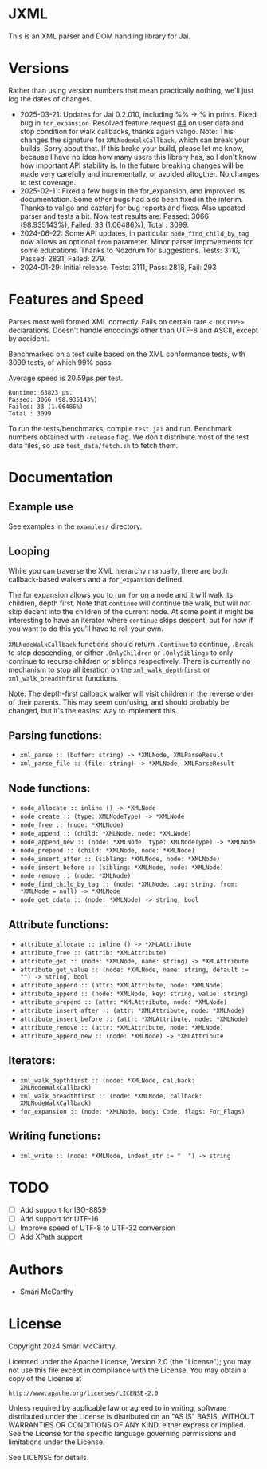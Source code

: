 # JXML

This is an XML parser and DOM handling library for Jai.

# Versions

Rather than using version numbers that mean practically nothing, we'll just log the dates of changes.

 * 2025-03-21: Updates for Jai 0.2.010, including %% -> \% in prints. Fixed bug in `for_expansion`. Resolved feature request [#4](https://github.com/smari/jai-xml/issues/4) on user data and stop condition for walk callbacks, thanks again valigo. Note: This changes the signature for `XMLNodeWalkCallback`, which can break your builds. Sorry about that. If this broke your build, please let me know, because I have no idea how many users this library has, so I don't know how important API stability is. In the future breaking changes will be made very carefully and incrementally, or avoided altogther. No changes to test coverage.
 * 2025-02-11: Fixed a few bugs in the for_expansion, and improved its documentation. Some other bugs had also been fixed in the interim. Thanks to valigo and caztanj for bug reports and fixes. Also updated parser and tests a bit. Now test results are: Passed: 3066 (98.935143%), Failed: 33 (1.06486%), Total : 3099.
 * 2024-06-22: Some API updates, in particular `node_find_child_by_tag` now allows an optional `from` parameter. Minor parser improvements for some educations. Thanks to Nozdrum for suggestions. Tests: 3110, Passed: 2831, Failed: 279.
 * 2024-01-29: Initial release. Tests: 3111, Pass: 2818, Fail: 293

# Features and Speed

Parses most well formed XML correctly. Fails on certain rare `<!DOCTYPE>` declarations. Doesn't handle encodings other than UTF-8 and ASCII, except by accident.

Benchmarked on a test suite based on the XML conformance tests, with 3099 tests, of which 99% pass. 

Average speed is 20.59µs per test.

```
Runtime: 63823 µs.
Passed: 3066 (98.935143%)
Failed: 33 (1.06486%)
Total : 3099
```

To run the tests/benchmarks, compile `test.jai` and run. Benchmark numbers obtained with `-release` flag. We don't distribute most of the test data files, so use `test_data/fetch.sh` to fetch them.

# Documentation

## Example use

See examples in the `examples/` directory.

## Looping

While you can traverse the XML hierarchy manually, there are both callback-based walkers and a `for_expansion` defined. 

The for expansion allows you to run `for` on a node and it will walk its children, depth first. Note that `continue` will continue the walk, but will *not* skip decent into the children of the current node. At some point it might be interesting to have an iterator where `continue` skips descent, but for now if you want to do this you'll have to roll your own.

`XMLNodeWalkCallback` functions should return `.Continue` to continue, `.Break` to stop descending, or either `.OnlyChildren` or `.OnlySiblings` to only continue to recurse children or siblings respectively. There is currently no mechanism to stop all iteration on the `xml_walk_depthfirst` or `xml_walk_breadthfirst` functions.

Note: The depth-first callback walker will visit children in the reverse order of their parents. This may seem confusing, and should probably be changed, but it's the easiest way to implement this.


## Parsing functions:
 * `xml_parse :: (buffer: string) -> *XMLNode, XMLParseResult`
 * `xml_parse_file :: (file: string) -> *XMLNode, XMLParseResult`

## Node functions:
 * `node_allocate :: inline () -> *XMLNode`
 * `node_create :: (type: XMLNodeType) -> *XMLNode`
 * `node_free :: (node: *XMLNode)`
 * `node_append :: (child: *XMLNode, node: *XMLNode)`
 * `node_append_new :: (node: *XMLNode, type: XMLNodeType) -> *XMLNode`
 * `node_prepend :: (child: *XMLNode, node: *XMLNode)`
 * `node_insert_after :: (sibling: *XMLNode, node: *XMLNode)`
 * `node_insert_before :: (sibling: *XMLNode, node: *XMLNode)`
 * `node_remove :: (node: *XMLNode)`
 * `node_find_child_by_tag :: (node: *XMLNode, tag: string, from: *XMLNode = null) -> *XMLNode`
 * `node_get_cdata :: (node: *XMLNode) -> string, bool`

## Attribute functions:
 * `attribute_allocate :: inline () -> *XMLAttribute`
 * `attribute_free :: (attrib: *XMLAttribute)`
 * `attribute_get :: (node: *XMLNode, name: string) -> *XMLAttribute`
 * `attribute_get_value :: (node: *XMLNode, name: string, default := "") -> string, bool`
 * `attribute_append :: (attr: *XMLAttribute, node: *XMLNode)`
 * `attribute_append :: (node: *XMLNode, key: string, value: string)`
 * `attribute_prepend :: (attr: *XMLAttribute, node: *XMLNode)`
 * `attribute_insert_after :: (attr: *XMLAttribute, node: *XMLNode)`
 * `attribute_insert_before :: (attr: *XMLAttribute, node: *XMLNode)`
 * `attribute_remove :: (attr: *XMLAttribute, node: *XMLNode)`
 * `attribute_append_new :: (node: *XMLNode) -> *XMLAttribute`

## Iterators:
 * `xml_walk_depthfirst :: (node: *XMLNode, callback: XMLNodeWalkCallback)`
 * `xml_walk_breadthfirst :: (node: *XMLNode, callback: XMLNodeWalkCallback)`
 * `for_expansion :: (node: *XMLNode, body: Code, flags: For_Flags)`
 
## Writing functions:
 * `xml_write :: (node: *XMLNode, indent_str := "  ") -> string`

# TODO

 * [ ] Add support for ISO-8859
 * [ ] Add support for UTF-16
 * [ ] Improve speed of UTF-8 to UTF-32 conversion
 * [ ] Add XPath support

# Authors

 * Smári McCarthy

# License

Copyright 2024 Smári McCarthy. 

Licensed under the Apache License, Version 2.0 (the "License");
you may not use this file except in compliance with the License.
You may obtain a copy of the License at

    http://www.apache.org/licenses/LICENSE-2.0

Unless required by applicable law or agreed to in writing, software
distributed under the License is distributed on an "AS IS" BASIS,
WITHOUT WARRANTIES OR CONDITIONS OF ANY KIND, either express or implied.
See the License for the specific language governing permissions and
limitations under the License.

See LICENSE for details.
